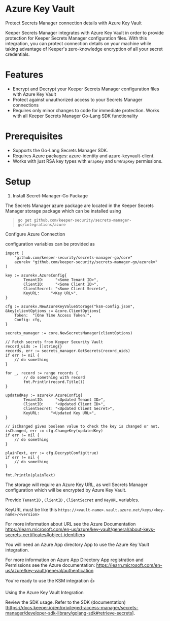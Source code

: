 # Azure Key Vault

Protect Secrets Manager connection details with Azure Key Vault

Keeper Secrets Manager integrates with Azure Key Vault in order to provide protection for Keeper Secrets Manager configuration files.  With this integration, you can protect connection details on your machine while taking advantage of Keeper's zero-knowledge encryption of all your secret credentials.

# Features

* Encrypt and Decrypt your Keeper Secrets Manager configuration files with Azure Key Vault
* Protect against unauthorized access to your Secrets Manager connections
* Requires only minor changes to code for immediate protection. Works with all Keeper Secrets Manager Go-Lang SDK functionality

# Prerequisites

* Supports the Go-Lang Secrets Manager SDK.
* Requires Azure packages: azure-identity and azure-keyvault-client.
* Works with just RSA key types with `WrapKey` and `UnWrapKey` permissions.

# Setup
1. Install Secret-Manager-Go Package

The Secrets Manager azure package are located in the Keeper Secrets Manager storage package which can be installed using 

> `go get github.com/keeper-security/secrets-manager-go/integrations/azure`

Configure Azure Connection

configuration variables can be provided as 

```
import (
	"github.com/keeper-security/secrets-manager-go/core"
	azurekv "github.com/keeper-security/secrets-manager-go/azurekv"
)

key := azurekv.AzureConfig{
		TenantID:     "<Some Tenant ID>",
		ClientID:     "<Some Client ID>",
		ClientSecret: "<Some Client Secret>",
		KeyURL:     "<Key URL>",
}

cfg := azurekv.NewAzureKeyValueStorage("ksm-config.json", &key)clientOptions := &core.ClientOptions{
	Token:  "[One Time Access Token]",
	Config: cfg,
}

secrets_manager := core.NewSecretsManager(clientOptions)

// Fetch secrets from Keeper Security Vault 
record_uids := []string{}
records, err := secrets_manager.GetSecrets(record_uids)
if err != nil {
	// do something
}

for _, record := range records {
		// do something with record
		fmt.Println(record.Title())
}

updatedKey := azurekv.AzureConfig{
		TenantID:     "<Updated Tenant ID>",
		ClientID:     "<Updated Client ID>",
		ClientSecret: "<Updated Client Secret>",
		KeyURL:     "<Updated Key URL>",
}

// isChanged gives boolean value to check the key is changed or not.
isChanged, err := cfg.ChangeKey(updatedKey)
if err != nil {
	// do something
}

plainText, err := cfg.DecryptConfig(true)
if err != nil {
	// do something
}

fmt.Println(plainText)
```
The storage will require an Azure Key URL, as well Secrets Manager configuration which will be encrypted by Azure Key Vault.

Provide `TenantID` , `ClientID` , `ClientSecret` and `KeyURL` variables.

KeyURL must be like this `https://<vault-name>.vault.azure.net/keys/<key-name>/<version>`

For more information about URL see the Azure Documentation 
https://learn.microsoft.com/en-us/azure/key-vault/general/about-keys-secrets-certificates#object-identifiers

You will need an Azure App directory App to use the Azure Key Vault integration.

For more information on Azure App Directory App registration and Permissions see the Azure documentation: https://learn.microsoft.com/en-us/azure/key-vault/general/authentication

You're ready to use the KSM integration 👍

Using the Azure Key Vault Integration

Review the SDK usage. Refer to the SDK (documentation) [https://docs.keeper.io/en/privileged-access-manager/secrets-manager/developer-sdk-library/golang-sdk#retrieve-secrets].